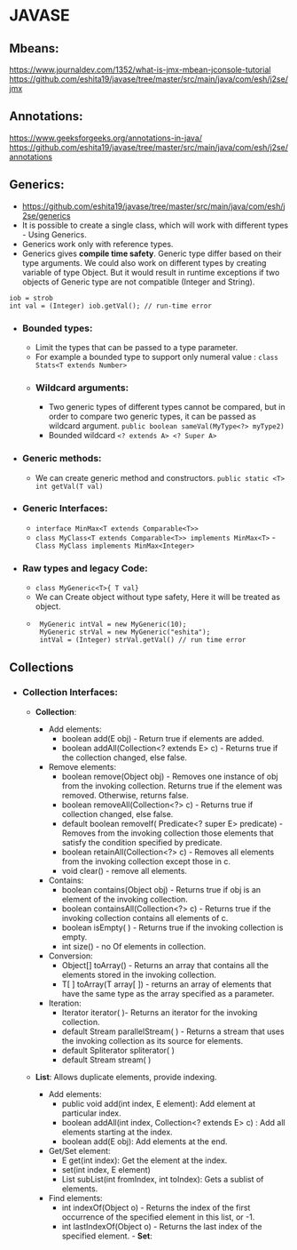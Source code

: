 # JAVASE
## Mbeans:
   https://www.journaldev.com/1352/what-is-jmx-mbean-jconsole-tutorial
   https://github.com/eshita19/javase/tree/master/src/main/java/com/esh/j2se/jmx
## Annotations: 
   https://www.geeksforgeeks.org/annotations-in-java/
   https://github.com/eshita19/javase/tree/master/src/main/java/com/esh/j2se/annotations
   
## Generics:
   - https://github.com/eshita19/javase/tree/master/src/main/java/com/esh/j2se/generics
   - It is possible to create a single class, which will work with different types - Using Generics.
   -  Generics work only with reference types.
   - Generics gives **compile time safety**. Generic type differ based on their type arguments. We could also work on different types by creating variable of type Object. But it would result in runtime exceptions if two objects of Generic type are not compatible (Integer and String).
   ```
   iob = strob
   int val = (Integer) iob.getVal(); // run-time error
   ```
   - ### Bounded types: 
     - Limit the types that can be passed to a type parameter. 
     - For example a bounded type to support only numeral value : ```class Stats<T extends Number>```
     -  ### Wildcard arguments:
        - Two generic types of different types cannot be compared, but in order to compare two generic types, it can be passed as wildcard argument. ```public boolean sameVal(MyType<?> myType2)```
        - Bounded wildcard ```<? extends A> <? Super A>```
     
   - ### Generic methods:  
       - We can create generic method and constructors.
          ```public static <T> int getVal(T val)```
          
   - ### Generic Interfaces:
     - ```interface MinMax<T extends Comparable<T>>```
     - ```class MyClass<T extends Comparable<T>> implements MinMax<T>```
     -``` Class MyClass implements MinMax<Integer>```
     
  - ### Raw types and legacy Code:
    - ```class MyGeneric<T>{ T val}```
    - We can Create object without type safety, Here it will be treated as object.
    - ```
       MyGeneric intVal = new MyGeneric(10);
       MyGeneric strVal = new MyGeneric("eshita");
       intVal = (Integer) strVal.getVal() // run time error
      ```
 ## Collections
   - ### Collection Interfaces:
     - **Collection**:
       - Add elements:
          - boolean add(E obj) - Return true if elements are added.
          - boolean addAll(Collection<? extends E> c) - Returns true if the collection changed, else false.
       - Remove elements:
         - boolean remove(Object obj) - Removes one instance of obj from the invoking collection. Returns true if the element was removed. Otherwise, returns false.
         - boolean removeAll(Collection<?> c) - Returns true if collection changed, else false.
         - default boolean removeIf( Predicate<? super E> predicate) - Removes from the invoking collection those elements that satisfy the condition specified by predicate. 
         - boolean retainAll(Collection<?> c) - Removes all elements from the invoking collection except those in c.
         - void clear() - remove all elements.
       - Contains: 
         - boolean contains(Object obj) - Returns true if obj is an element of the invoking collection.
         - boolean containsAll(Collection<?> c) - Returns true if the invoking collection contains all elements of c.
         - boolean isEmpty( ) - Returns true if the invoking collection is empty.
         - int size() - no Of elements in collection.
       - Conversion:
         - Object[] toArray() - Returns an array that contains all the elements stored in the invoking collection.
         - <T> T[ ] toArray(T array[ ]) - returns an array of elements that have the same type as the array specified as a parameter.
       - Iteration:
         - Iterator<E> iterator( )- Returns an iterator for the invoking collection.
         - default Stream<E> parallelStream( ) - Returns a stream that uses the invoking collection as its source for elements. 
         - default Spliterator<E> spliterator( ) 
         - default Stream<E> stream( )
   
     - **List**: Allows duplicate elements, provide indexing.
       - Add elements:
         - public void add(int index, E element): Add element at particular index.
         - boolean addAll(int index, Collection<? extends E> c) : Add all elements starting at the index.
         -  boolean add(E obj): Add elements at the end.
       - Get/Set element:
         - E get(int index): Get the element at the index.
         - set(int index, E element)
         - List<E> subList(int fromIndex, int toIndex): Gets a sublist of elements.
       - Find elements:
         -  int indexOf(Object o) - Returns the index of the first occurrence of the specified element in this list, or -1.
         -  int lastIndexOf(Object o) - Returns the last index of the specified element.
    - **Set**: 
         
         
       
    
   
         
         
   

   
   

 
